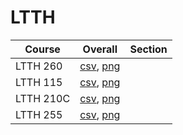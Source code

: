 # LTTH

| Course | Overall | Section |
| ------ | ------- | ------- |
| LTTH 260 | [csv](https://github.com/UCSD-Historical-Enrollment-Data/2024Spring/blob/main/overall/LTTH%20260.csv), [png](https://raw.githubusercontent.com/UCSD-Historical-Enrollment-Data/2024Spring/main/plot_overall/LTTH%20260.png) |  |
| LTTH 115 | [csv](https://github.com/UCSD-Historical-Enrollment-Data/2024Spring/blob/main/overall/LTTH%20115.csv), [png](https://raw.githubusercontent.com/UCSD-Historical-Enrollment-Data/2024Spring/main/plot_overall/LTTH%20115.png) |  |
| LTTH 210C | [csv](https://github.com/UCSD-Historical-Enrollment-Data/2024Spring/blob/main/overall/LTTH%20210C.csv), [png](https://raw.githubusercontent.com/UCSD-Historical-Enrollment-Data/2024Spring/main/plot_overall/LTTH%20210C.png) |  |
| LTTH 255 | [csv](https://github.com/UCSD-Historical-Enrollment-Data/2024Spring/blob/main/overall/LTTH%20255.csv), [png](https://raw.githubusercontent.com/UCSD-Historical-Enrollment-Data/2024Spring/main/plot_overall/LTTH%20255.png) |  |
